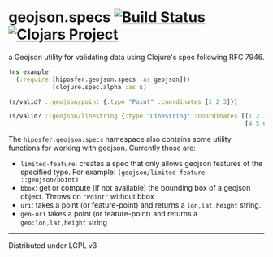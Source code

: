 # geojson.specs [![Build Status](https://travis-ci.org/hiposfer/geojson.specs.svg?branch=master)](https://travis-ci.org/hiposfer/geojson.specs) [![Clojars Project](https://img.shields.io/clojars/v/hiposfer/geojson.specs.svg)](https://clojars.org/hiposfer/geojson.specs)


a Geojson utility for validating data using Clojure's spec following RFC 7946.

```clojure
(ns example
  (:require [hiposfer.geojson.specs :as geojson]))
            [clojure.spec.alpha :as s] 

(s/valid? ::geojson/point {:type "Point" :coordinates [1 2 3]})

(s/valid? ::geojson/linestring {:type "LineString" :coordinates [[1 2 3]
                                                                 [4 5 6]]})
```

The `hiposfer.geojson.specs` namespace also contains some utility functions for
working with geojson. Currently those are:
- `limited-feature`: creates a spec that only allows geojson features of the specified type.
    For example: `(geojson/limited-feature ::geojson/point)`
- `bbox`: get or compute (if not available) the bounding box of a geojson object.
    Throws on `"Point"` without bbox
- `uri`: takes a point (or feature-point) and returns a `lon,lat,height` string.
- `geo-uri` takes a point (or feature-point) and returns a `geo:lon,lat,height` string


---
Distributed under LGPL v3